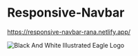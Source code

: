 # Responsive-Navbar
https://responsive-navbar-rana.netlify.app/

![Black And White Illustrated Eagle Logo](https://github.com/vaibhav-1098/Responsive-Navbar/assets/169792003/dc3c58ab-f7f0-4c31-82e3-49a22e91ea19)
